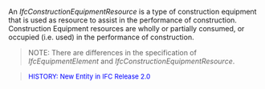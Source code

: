 An _IfcConstructionEquipmentResource_ is a type of construction equipment that is used as resource to assist in the performance of construction. Construction Equipment resources are wholly or partially consumed, or occupied (i.e. used) in the performance of construction.

> NOTE: There are differences in the specification of _IfcEquipmentElement_ and _IfcConstructionEquipmentResource_.
>

> <font color="#0000FF" size="-1">HISTORY: New Entity in IFC
		Release 2.0 </font>